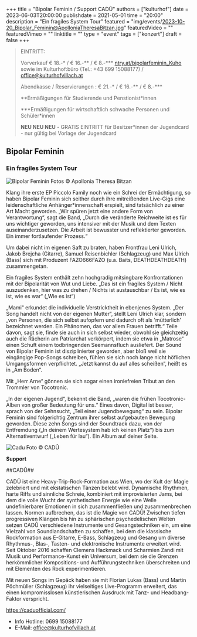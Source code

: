 +++
title = "Bipolar Feminin / Support CADÛ"
authors = ["kulturhof"]
date = 2023-06-03T20:00:00
publishdate = 2021-05-01
time = "20:00"
description = "Ein fragiles System Tour"
featured = "img/events/2023-10-20_Bipolar_Feminin@ApolloniaTheresaBitzan.jpg"
featuredVideo = ""
featuredVimeo = ""
linktitle = ""
type = "event"
tags = ["konzert"]
draft = false
+++

> EINTRITT: 
> 
> Vorverkauf € 18.-\* / € 16.-\*\* / € 8.-\*\*\* [ntry.at/bipolarfeminin_Kuho](https://ntry.at/bipolarfeminin_Kuho) sowie im Kulturhof:büro (Tel.: +43 699 15088177) / office@kulturhofvillach.at
>
> Abendkasse / Reservierungen : € 21.-\* / € 16.-\*\* / € 8.-\*\*\*
> 
> \*\*Ermäßigungen für Studierende und Penstionist\*innen
> 
> \*\*\*Ermäßigungen für wirtschaftlich schwache Personen und Schüler\*innen
> 
> **NEU NEU NEU** - GRATIS EINTRITT für Besitzer\*innen der Jugendcard - nur gültig bei Vorlage der Jugendcard



## Bipolar Feminin
### Ein fragiles System Tour

![Bipolar Feminin](/img/events/2023-10-20_Bipolar@ApolloniaTheresaBitzan.jpg)
Fotos © Apollonia Theresa Bitzan

Klang ihre erste EP Piccolo Family noch wie ein Schrei der Ermächtigung, so haben Bipolar Feminin sich seither durch ihre mitreißenden Live-Gigs eine leidenschaftliche Anhänger*innenschaft erspielt, sind tatsächlich zu einer Art Macht geworden. „Wir spüren jetzt eine andere Form von Verantwortung“, sagt die Band, „Durch die  veränderte Reichweite ist es für uns wichtiger geworden, uns intensiver mit der Musik und dem Texten auseinanderzusetzen. Die Arbeit ist bewusster und reflektierter geworden. Ein immer fortlaufender Prozess.“

Um dabei nicht im eigenen Saft zu braten, haben Frontfrau Leni Ulrich, Jakob Brejcha (Gitarre), Samuel Reisenbichler (Schlagzeug) und Max Ulrich (Bass) sich mit Produzent FAZO666FAZO (u.a. Baits, DEATHDEATHDEATH) zusammengetan.

Ein fragiles System enthält zehn hochgradig mitsingbare Konfrontationen mit der Bipolarität von Wut und Liebe. „Das ist ein fragiles System / Nicht auszudenken, hier was zu drehen / Nichts ist austauschbar / Es ist, wie es ist, wie es war“ („Wie es ist“)

„Mami“ erkundet die individuelle Verstricktheit in ebenjenes System. „Der Song handelt nicht von der eigenen Mutter“, stellt Leni Ulrich klar, sondern „von Personen, die sich selbst aufopfern und dadurch oft als 'mütterlich' bezeichnet werden. Ein Phänomen, das vor allem Frauen betrifft.“ Teile davon, sagt sie, finde sie auch in sich selbst wieder, obwohl sie gleichzeitig auch die Rächerin am Patriarchat verkörpert, indem sie etwa in „Matrose“ einen Schuft einem todbringenden Seemannsfluch ausliefert. Der Sound von Bipolar Feminin ist disziplinierter geworden, aber bloß weil sie eingängige Pop-Songs schreiben, fühlen sie sich noch lange nicht höflichen Umgangsformen verpflichtet. „Jetzt kannst du auf alles scheißen“, heißt es in „Am Boden“.

Mit „Herr Arne“ gönnen sie sich sogar einen ironiefreien Tribut an den Trommler von Tocotronic.

„In der eigenen Jugend“, bekennt die Band, „waren die frühen Tocotronic-Alben von großer Bedeutung für uns.“ Eines davon, Digital ist besser, sprach von der Sehnsucht, „Teil einer Jugendbewegung“ zu sein. Bipolar Feminin sind folgerichtig Zentrum ihrer selbst aufgebauten Bewegung geworden. Diese zehn Songs sind der Soundtrack dazu, von der Entfremdung („In deinem Wertesystem hab ich keinen Platz“) bis zum Alternativentwurf („Leben für lau“). Ein Album auf deiner Seite.

![Cadu](/img/events/2023-10-20_Cadu.png)
Foto © CADÛ

**Support**

##CADÛ## 

CADÛ ist eine Heavy-Trip-Rock-Formation aus Wien, wo der Kult der Magie zelebriert und mit ekstatischen Tänzen belebt wird. Dynamische Rhythmen, harte Riffs und sinnliche Schreie, kombiniert mit improvisierten Jams, bei dem die volle Wucht der synthetischen Energie wie eine Welle undefinierbarer Emotionen in sich zusammenfließen und zusammenbrechen lassen. Normen aufbrechen, das ist die Magie von CADÛ! Zwischen tiefen progressiven Klängen bis hin zu sphärischen psychedelischen Welten setzen CADÛ verschiedene Instrumente und Gesangstechniken ein, um eine Vielzahl von Soundlandschaften zu schaffen, bei dem die klassische Rockformation aus E-Gitarre, E-Bass, Schlagzeug und Gesang um diverse Rhythmus-, Blas-, Tasten- und elektronische Instrumente erweitert wird. Seit Oktober 2016 schaffen Clemens Hackmack und Scharmien Zandi mit Musik und Performance-Kunst ein Universum, bei dem sie die Grenzen herkömmlicher Kompositions- und Aufführungstechniken überschreiten und mit Elementen des Rock experimentieren.

Mit neuen Songs im Gepäck haben sie mit Florian Lukas (Bass) und Martin Pöchmüller (Schlagzeug) ihr vielseitiges Live-Programm erweitert, das einen kompromisslosen künstlerischen Ausdruck mit Tanz- und Headbang-Faktor verspricht.

https://caduofficial.com/



- Info Hotline: 0699 15088177 
- E-Mail: office@kulturhofvillach.at

